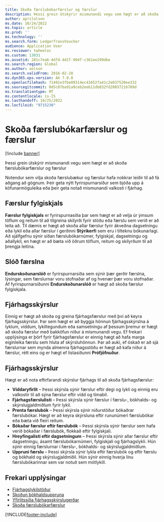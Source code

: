 ```yaml
---
title: Skoða færslubókarfærslur og færslur
description: Þessi grein útskýrir mismunandi vegu sem hægt er að skoða færslubókarfærslur og færslur
author: aprilolson
ms.date: 10/24/2022
ms.topic: article
ms.prod: ''
ms.technology: ''
ms.search.form: LedgerTransVoucher
audience: Application User
ms.reviewer: twheeloc
ms.custom: 13031
ms.assetid: 281c7ea6-4dfd-4d1f-994f-c361ee299dbe
ms.search.region: Global
ms.author: aolson
ms.search.validFrom: 2016-02-28
ms.dyn365.ops.version: AX 7.0.0
ms.openlocfilehash: 71491e3fbe09314ec41652fa41c2e037520ee332
ms.sourcegitcommit: 0d5c07ba91a9ceb2eeb11db032fd28037216789d
ms.translationtype: MT
ms.contentlocale: is-IS
ms.lasthandoff: 10/25/2022
ms.locfileid: "9715230"
---
```

# <a name="view-journal-entries-and-transactions"></a>Skoða færslubókarfærslur og færslur

[!include [banner](../includes/banner.md)]

Þessi grein útskýrir mismunandi vegu sem hægt er að skoða færslubókarfærslur og færslur 

Notendur sem vilja skoða færslubækur og færslur hafa nokkrar leiðir til að fá aðgang að gögnum. Þeir geta nýtt fyrirspurnarsíður sem bjóða upp á köfunarmöguleika eða þeir geta notað mismunandi valkosti í fjárhag.

## <a name="voucher-transactions"></a>Færslur fylgiskjals
**Færslur fylgiskjals** er fyrirspurnasíða þar sem hægt er að velja úr ýmsum töflum og reitum til að tilgreina skilyrði fyrir stöðu eða færslu sem verið er að leita að. Til dæmis er hægt að skoða allar færslur fyrir ákveðna dagsetningu eða lykil eða allar færslur í gerðinni **Stýrikerfi** sem eru í tilteknu bókunarlagi. Að sjálfgefnu sýnir síðan færslubókarnúmer, fylgiskjal, dagsetningu og aðallykil, en hægt er að bæta við öðrum töflum, reitum og skilyrðum til að þrengja leitina.

## <a name="audit-trail"></a>Slóð færslna
**Endurskoðunarslóð** er fyrirspurnarsíða sem sýnir þær gerðir færslna, lýsingar, sem færslurnar voru stofnaðar af og hvenær þær voru stofnaðar. Af fyrirspurnarsíðunni **Endurskoðunarslóð** er hægt að skoða færslur fylgiskjala.

## <a name="financial-reports"></a>Fjárhagsskýrslur
Einnig er hægt að skoða og greina fjárhagsfærslur með því að keyra fjárhagsskýrslur. Þar sem hægt er að byggja hönnun fjárhagsskýrslna á lyklum, víddum, lykiltegundum eða samsetningu af þessum þremur er hægt að skoða færslur með bakköfun niður á mismunandi vegu. Ef frekari upplýsinga er þörf fyrir fjárhagsfærslur er einnig hægt að hafa marga eiginleika færslu sem hluta af skýrsluhönnun. Þar að auki, ef óskað er að sjá færslurnar sem mynda almenna fjárhagsstöðu er hægt að kafa niður á færslur, rétt eins og er hægt ef listasíðunni **Prófjöfnuður**.

## <a name="ledger-reports"></a>Fjárhagsskýrslur
Hægt er að nota eftirfarandi skýrslur fjárhags til að skoða fjárhagsfærslur:

-   **Víddaryfirlit** – Þessi skýrsla sýnir færslur eftir degi og lykli og einnig eru valkostir til að sýna færslur eftir vídd og tímabil.
-   **Fjárhagsfærslulisti** – Þessi skýrsla sýnir færslur í færslu-, bókhalds- og skýrslugjaldmiðlum fyrir lykil.
-   **Prenta færslubók** – Þessi skýrsla sýnir niðurstöður bókaðrar færslubókar. Hægt er að keyra skýrsluna eftir rununúmeri færslubókar eða bæta við fleiri reitum.
-   **Bókaðar færslur eftir færslubók** – Þessi skýrsla sýnir færslur sem hafa verið bókaðar í færslubók, flokkað eftir fylgiskjali.
-   **Hreyfingalisti eftir dagsetningum** – Þessi skýrsla sýnir allar færslur eftir dagsetningu, ásamt færslubókarnúmeri, fylgiskjali og fjárhagslykli. Hún sýnir einnig færslurnar í færslu-, bókhalds- og skýrslugjaldmiðlum.
-   **Uppruni færslu** – Þessi skýrsla sýnir lykla eftir færslubók og eftir færslu og bókhald og skýrslugjaldmiðil. Hún sýnir einnig hverja línu færslubókarinnar sem var notuð sem mótlykill.


## <a name="additional-resources"></a>Frekari upplýsingar
- [Fjárhagslykilstöður](general-ledger-account-balances.md) 
- [Skoðun bókhaldsuppruna](../accounts-payable/accounting-source-explorer.md)
- [Yfirlitssíða fjárhagsskýrslugerðar](financial-reporting-getting-started.md)
- [Skoða færslubókarfærslur](tasks/view-journal-entries-or-transactions.md)





[!INCLUDE[footer-include](../../includes/footer-banner.md)]
